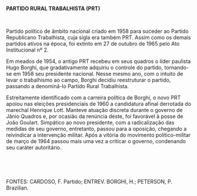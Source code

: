 **PARTIDO RURAL TRABALHISTA (PRT)**

 

Partido político de âmbito nacional criado em 1958 para suceder ao
Partido Republicano Trabalhista, cuja sigla era também PRT. Assim como
os demais partidos ativos na época, foi extinto em 27 de outubro de 1965
pelo Ato Institucional nº 2.

Em meados de 1954, o antigo PRT recebeu em seus quadros o líder paulista
Hugo Borghi, que gradativamente adquiriu o controle do partido,
tornando-se em 1958 seu presidente nacional. Nesse mesmo ano, com o
intuito de levar o trabalhismo ao campo, Borghi decidiu reestruturar o
partido, passando a denominá-lo Partido Rural Trabalhista.

Estreitamente identificado com a carreira política de Borghi, o novo PRT
apoiou nas eleições presidenciais de 1960 a candidatura afinal derrotada
do marechal Henrique Lott. Manteve atuação discreta durante o governo de
Jânio Quadros e, por ocasião da renúncia deste, foi favorável à posse de
João Goulart. Simpático ao novo presidente, com a radicalização das
medidas de seu governo, entretanto, passou para a oposição, chegando a
reivindicar a intervenção militar. Após a vitória do movimento
político-militar de março de 1964 passou mais uma vez a criticar o
governo, condenando seu caráter autoritário.

 

 

FONTES: CARDOSO, F. Partido; ENTREV. BORGHI, H.; PETERSON, P. Brazilian.

 
